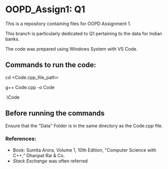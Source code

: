 # OOPD_Assign1: Q1
This is a repository containing files for OOPD Assignment 1.

This branch is particularly dedicated to Q1 pertaining to the data for Indian banks.

The code was prepared using Windows System with VS Code.

## Commands to run the code: 
cd <Code.cpp_file_path>

g++ Code.cpp -o Code

.\Code

## Before running the commands
Ensure that the "Data" Folder is in the same directory as the Code.cpp file. 


### References:
*  Book: Sumita Arora, Volume 1, 10th Edition, "Computer Science with C++," Dhanpat Rai & Co. 
*  *Stack Exchange* was often referred
